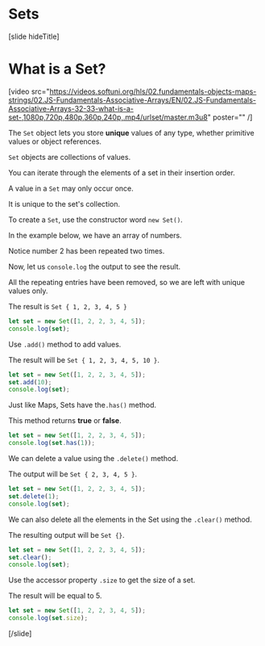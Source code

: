 # Sets

[slide hideTitle]
# What is a Set?

[video src="https://videos.softuni.org/hls/02.fundamentals-objects-maps-strings/02.JS-Fundamentals-Associative-Arrays/EN/02.JS-Fundamentals-Associative-Arrays-32-33-what-is-a-set-,1080p,720p,480p,360p,240p,.mp4/urlset/master.m3u8" poster="" /]

The `Set` object lets you store **unique** values of any type, whether primitive values or object references.

`Set` objects are collections of values.

You can iterate through the elements of a set in their insertion order.

A value in a `Set` may only occur once.

It is unique to the set's collection.

To create a `Set`, use the constructor word `new Set()`.

In the example below, we have an array of numbers. 

Notice number 2 has been repeated two times.

Now, let us `console.log` the output to see the result.

All the repeating entries have been removed, so we are left with unique values only.

The result is `Set { 1, 2, 3, 4, 5 }`

```js live
let set = new Set([1, 2, 2, 3, 4, 5]);
console.log(set);
```

Use `.add()` method to add values. 

The result will be `Set { 1, 2, 3, 4, 5, 10 }`.

```js live
let set = new Set([1, 2, 2, 3, 4, 5]);
set.add(10);
console.log(set);
```

Just like Maps, Sets have the`.has()` method. 

This method returns **true** or **false**.

```js live
let set = new Set([1, 2, 2, 3, 4, 5]);
console.log(set.has(1));
```

We can delete a value using the `.delete()` method. 

The output will be `Set { 2, 3, 4, 5 }`.

```js live
let set = new Set([1, 2, 2, 3, 4, 5]);
set.delete(1);
console.log(set);
```

We can also delete all the elements in the Set using the `.clear()` method.

The resulting output will be `Set {}`.

```js live
let set = new Set([1, 2, 2, 3, 4, 5]);
set.clear();
console.log(set);
```

Use the accessor property `.size` to get the size of a set.

The result will be equal to 5.

```js live
let set = new Set([1, 2, 2, 3, 4, 5]);
console.log(set.size);
```

[/slide]
